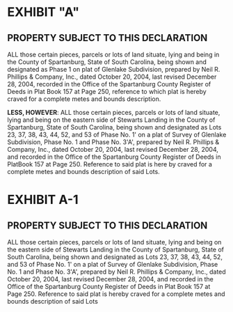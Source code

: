 # EXHIBIT "A"

## PROPERTY SUBJECT TO THIS DECLARATION
ALL those certain pieces, parcels or lots of land situate, lying and being in the County of Spartanburg, State of South Carolina, being shown and designated as Phase 1 on plat of Glenlake Subdivision, prepared by Neil R. Phillips & Company, Inc., dated October 20,
2004, last revised December 28, 2004, recorded in the Office of the Spartanburg County Register of Deeds in Plat Book 157 at Page 250, reference to which plat is hereby craved for a complete metes and bounds description.

**LESS, HOWEVER**:
ALL those certain pieces, parcels or lots of land situate, lying and being on the eastern side of Stewarts Landing in the County of Spartanburg, State of South Carolina, being shown and designated as Lots 23, 37, 38, 43, 44, 52, and 53 of Phase No. 1' on a plat of Survey
of Glenlake Subdivision, Phase No. 1 and Phase No. 3'A', prepared by Neil R. Phillips & Company, Inc., dated October 20, 2004, last revised December 28, 2004, and recorded in the Office of the Spartanburg County Register of Deeds in PlatBook 157 at Page 250. Reference to
said plat is here by craved for a complete metes and bounds description of said Lots. 

# EXHIBIT A-1

## PROPERTY SUBJECT TO THIS DECLARATION

ALL those certain pieces, parcels or lots of land situate, lying and being on the eastern side of Stewarts Landing in the County of Spartanburg, State of South Carolina, being shown and designated as Lots 23, 37, 38, 43, 44, 52, and 53 of Phase No. 1' on a plat of Survey
of Glenlake Subdivision, Phase No. 1 and Phase No. 3'A', prepared by Neil R. Phillips & Company, Inc., dated October 20, 2004, last revised December 28, 2004, and recorded in the Office of the Spartanburg County Register of Deeds in Plat Book 157 at Page 250. Reference to said plat is hereby
craved for a complete metes and bounds description of said Lots
